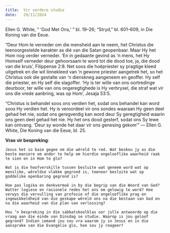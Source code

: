 ```yaml
---
title:  Vir verdere studie
date:   29/11/2024
---
```


Ellen G. White, “ ‘God Met Ons,’ ” bl. 19–26; “Stryd,” bl. 601–609, in Die Koning van die Eeue.

“Deur Hom te verneder om die mensheid aan te neem, het Christus die teenoorgestelde karakter as dié van die Satan geopenbaar. Maar Hy het Hom nog verder verneder. ‘En in gedaante gevind as ‘n mens, het Hy Homself verneder deur gehoorsaam te word tot die dood toe, ja, die dood van die kruis’, Filippense 2:8. Net soos die hoëpriester sy pragtige kleed uitgetrek en die wit linnekleed van ‘n gewone priester aangetrek het, so het Christus ook die gestalte van ‘n dienskneg aangeneem en geoffer. Hy self die priester, en Hy self die slagoffer. ‘Hy is ter wille van ons oortredinge deurboor, ter wille van ons ongeregtighede is Hy verbrysel, die straf wat vir ons die vrede aanbring, was op Hom’, Jesaja 53:5.

“Christus is behandel soos ons verdien het, sodat ons behandel kan word soos Hy verdien het. Hy is veroordeel vir ons sondes waaraan Hy geen deel gehad het nie, sodat ons geregverdig kan word deur Sy geregtigheid waarin ons geen deel gehad het nie. Hy het ons dood gesterf, sodat ons Sy lewe kan ontvang. ‘Deur sy wonde het daar vir ons genesing gekom’” — Ellen G. White, Die Koning van die Eeue, bl. 25.

**Vrae vir bespreking**:

`Jesus het so baie gegee om die wêreld te red. Wat beskou jy as die beste maniere om ander te help om hierdie ongelooflike waarheid raak te sien en in Hom te glo?`

`Wat is die hoofverskille tussen besluite wat geneem word wat op menslike, wêreldse vlakke gegrond is, teenoor besluite wat op goddelike openbaring gegrond is?`

`Hoe pas logika en denkvermoë in by die begrip van die Woord van God? Watter logiese en rasionele redes het ons om gelowig te word? Hoe verwys die vervulling van profesie of die ongelooflike prag en ingewikkeldheid van die geskape wêreld ons na die bestaan van God en na die waarheid van die plan van verlossing?`

`Hou ‘n bespreking in die sabbatskoolklas oor julle antwoorde op die vraag aan die einde van Dinsdag se studie. Waarop is jou geloof gegrond? Indien iemand jou sou vra waarom jy in Jesus en in die aansprake van die Evangelie glo, hoe sou jy reageer?`